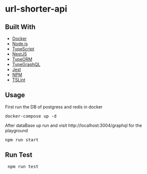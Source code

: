 # url-shorter-api

## Built With

<ul dir="auto">
<li><a href="https://docker.com/" rel="nofollow">Docker</a></li>
<li><a href="https://nodejs.org/" rel="nofollow">Node.js</a></li>
<li><a href="https://sass-lang.com/" rel="nofollow">TypeScript</a></li>
<li><a href="https://nestjs.com/" rel="nofollow">NestJS</a></li>
<li><a href="https://typeorm.io/" rel="nofollow">TypeORM</a></li>
<li><a href="https://typegraphql.com/" rel="nofollow">TypeGraphQL</a></li>
<li><a href="https://jestjs.io/" rel="nofollow">Jest</a></li>
<li><a href="https://yarnpkg.com/" rel="nofollow">NPM</a></li>
<li><a href="https://palantir.github.io/tslint/" rel="nofollow">TSLint</a></li>
</ul>
  
## Usage
  
First run the DB of postgress and redis in docker

<pre>
docker-compose up -d
</pre>

After dataBase up run and visit http://localhost:3004/graphql
for the playground

<pre>
npm run start
</pre>
  
## Run Test
<pre>
 npm run test
</pre>
